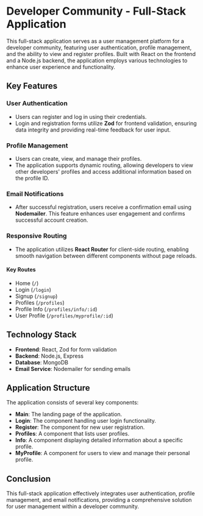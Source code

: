 # Developer Community - Full-Stack Application

This full-stack application serves as a user management platform for a developer community, featuring user authentication, profile management, and the ability to view and register profiles. Built with React on the frontend and a Node.js backend, the application employs various technologies to enhance user experience and functionality.

## Key Features

### User Authentication
- Users can register and log in using their credentials.
- Login and registration forms utilize **Zod** for frontend validation, ensuring data integrity and providing real-time feedback for user input.

### Profile Management
- Users can create, view, and manage their profiles.
- The application supports dynamic routing, allowing developers to view other developers' profiles and access additional information based on the profile ID.

### Email Notifications
- After successful registration, users receive a confirmation email using **Nodemailer**. This feature enhances user engagement and confirms successful account creation.

### Responsive Routing
- The application utilizes **React Router** for client-side routing, enabling smooth navigation between different components without page reloads.
  
#### Key Routes
- Home (`/`)
- Login (`/login`)
- Signup (`/signup`)
- Profiles (`/profiles`)
- Profile Info (`/profiles/info/:id`)
- User Profile (`/profiles/myprofile/:id`)

## Technology Stack

- **Frontend**: React, Zod for form validation
- **Backend**: Node.js, Express
- **Database**: MongoDB
- **Email Service**: Nodemailer for sending emails

## Application Structure

The application consists of several key components:
- **Main**: The landing page of the application.
- **Login**: The component handling user login functionality.
- **Register**: The component for new user registration.
- **Profiles**: A component that lists user profiles.
- **Info**: A component displaying detailed information about a specific profile.
- **MyProfile**: A component for users to view and manage their personal profile.

## Conclusion

This full-stack application effectively integrates user authentication, profile management, and email notifications, providing a comprehensive solution for user management within a developer community.
